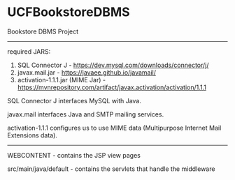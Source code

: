 # UCFBookstoreDBMS
Bookstore DBMS Project

----------------------------------------------------------------------
required JARS: 
1. SQL Connector J - https://dev.mysql.com/downloads/connector/j/
2. javax.mail.jar - https://javaee.github.io/javamail/ 
3. activation-1.1.1.jar (MIME Jar) - https://mvnrepository.com/artifact/javax.activation/activation/1.1.1 

SQL Connector J interfaces MySQL with Java.

javax.mail interfaces Java and SMTP mailing services.

activation-1.1.1 configures us to use MIME data (Multipurpose Internet Mail Extensions data).

----------------------------------------------------------------------

WEBCONTENT - contains the JSP view pages 

src/main/java/default - contains the servlets that handle the middleware
